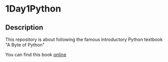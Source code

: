 # 1Day1Python

## Description

This repository is about following the famous introductory Python textbook "A Byte of Python"

You can find this book [online](https://python.swaroopch.com/)
